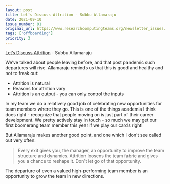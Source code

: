 ```yaml
---
layout: post
title: Let’s Discuss Attrition - Subbu Allamaraju
date: 2021-09-10
issue_number: 91
original_url: https://www.researchcomputingteams.org/newsletter_issues/0091
tags: ['offboarding']
priority: 3
---
```


<!-- markdownlint-disable MD033 -->
<!-- markdownlint-disable MD041 -->
<!-- markdownlint-disable MD049 -->

[Let’s Discuss Attrition](https://m.subbu.org/lets-discuss-attrition-c20a78f5f683) - Subbu Allamaraju

We’ve talked about people leaving before, and that post pandemic such departures will rise. Allamaraju reminds us that this is good and healthy and not to freak out:

-   Attrition is natural
-   Reasons for attrition vary
-   Attrition is an output - you can only control the inputs

In my team we do a relatively good job of celebrating new opportunities for team members where they go. This is one of the things academia I think does right - recognize that people moving on is just part of their career development. We pretty actively stay in touch - so much we may get our first boomerang team member this year if we play our cards right!

But Allamaraju makes another good point, and one which I don't see called out very often:

> Every exit gives you, the manager, an opportunity to improve the team structure and dynamics. Attrition loosens the team fabric and gives you a chance to reshape it. Don’t let go of that opportunity.

The departure of even a valued high-performing team member is an opportunity to grow the team in new directions.
